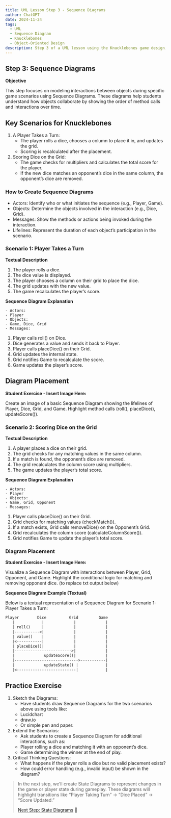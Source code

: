 ```yaml
---
title: UML Lesson Step 3 - Sequence Diagrams
author: ChatGPT
date: 2024-11-24
tags:
  - UML
  - Sequence Diagram
  - Knucklebones
  - Object-Oriented Design
description: Step 3 of a UML lesson using the Knucklebones game design, focusing on creating sequence diagrams to model interactions during key game scenarios such as taking turns and scoring.
---
```


## Step 3: Sequence Diagrams

**Objective**

This step focuses on modeling interactions between objects during specific game scenarios using Sequence Diagrams. These diagrams help students understand how objects collaborate by showing the order of method calls and interactions over time.

## Key Scenarios for Knucklebones

1. A Player Takes a Turn:
   - The player rolls a dice, chooses a column to place it in, and updates the grid.
   - Scoring is recalculated after the placement.
2. Scoring Dice on the Grid:
   - The game checks for multipliers and calculates the total score for the player.
   - If the new dice matches an opponent’s dice in the same column, the opponent’s dice are removed.

### How to Create Sequence Diagrams

- Actors: Identify who or what initiates the sequence (e.g., Player, Game).
- Objects: Determine the objects involved in the interaction (e.g., Dice, Grid).
- Messages: Show the methods or actions being invoked during the interaction.
- Lifelines: Represent the duration of each object’s participation in the scenario.

### Scenario 1: Player Takes a Turn

**Textual Description**

1. The player rolls a dice.
2. The dice value is displayed.
3. The player chooses a column on their grid to place the dice.
4. The grid updates with the new value.
5. The game recalculates the player’s score.

**Sequence Diagram Explanation**

    - Actors:
    - Player
    - Objects:
    - Game, Dice, Grid
    - Messages:

1. Player calls roll() on Dice.
2. Dice generates a value and sends it back to Player.
3. Player calls placeDice() on their Grid.
4. Grid updates the internal state.
5. Grid notifies Game to recalculate the score.
6. Game updates the player’s score.

## Diagram Placement

**Student Exercise - Insert Image Here:**

Create an image of a basic Sequence Diagram showing the lifelines of Player, Dice, Grid, and Game. Highlight method calls (roll(), placeDice(), updateScore()).

### Scenario 2: Scoring Dice on the Grid

**Textual Description**

1. A player places a dice on their grid.
2. The grid checks for any matching values in the same column.
3. If a match is found, the opponent’s dice are removed.
4. The grid recalculates the column score using multipliers.
5. The game updates the player’s total score.

**Sequence Diagram Explanation**

    - Actors:
    - Player
    - Objects:
    - Game, Grid, Opponent
    - Messages:

1. Player calls placeDice() on their Grid.
2. Grid checks for matching values (checkMatch()).
3. If a match exists, Grid calls removeDice() on the Opponent’s Grid.
4. Grid recalculates the column score (calculateColumnScore()).
5. Grid notifies Game to update the player’s total score.

### Diagram Placement

**Student Exercise - Insert Image Here:**

Visualize a Sequence Diagram with interactions between Player, Grid, Opponent, and Game. Highlight the conditional logic for matching and removing opponent dice. (to replace txt output below)

**Sequence Diagram Example (Textual)**

Below is a textual representation of a Sequence Diagram for Scenario 1: Player Takes a Turn:

```txt
Player        Dice          Grid         Game
   |            |             |             |
   | roll()     |             |             |
   |----------->|             |             |
   | value()    |             |             |
   |<-----------|             |             |
   | placeDice()|             |             |
   |------------------------->|             |
   |             updateScore()|             |
   |---------------------------->-----------|
   |             updateState() |            |
   |<--------------------------|            |
```

## Practice Exercise

1. Sketch the Diagrams:
   - Have students draw Sequence Diagrams for the two scenarios above using tools like:
   - Lucidchart
   - draw.io
   - Or simple pen and paper.
2. Extend the Scenarios:
   - Ask students to create a Sequence Diagram for additional interactions, such as:
   - Player rolling a dice and matching it with an opponent’s dice.
   - Game determining the winner at the end of play.
3. Critical Thinking Questions:
   - What happens if the player rolls a dice but no valid placement exists?
   - How could error handling (e.g., invalid input) be shown in the diagram?

> In the next step, we’ll create State Diagrams to represent changes in the game or player state during gameplay. These diagrams will highlight transitions like “Player Taking Turn” → “Dice Placed” → “Score Updated.”
>
> [Next Step: State Diagrams](./Step-04.md) 🚀
